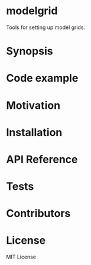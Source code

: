 # modelgrid
Tools for setting up model grids. 

# Synopsis

# Code example

# Motivation

# Installation

# API Reference 


# Tests

# Contributors

# License 
MIT License
